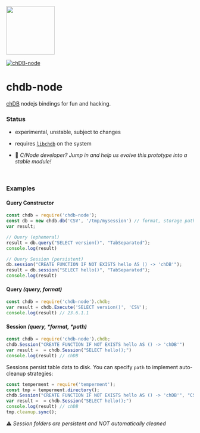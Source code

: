 <a href="https://chdb.fly.dev" target="_blank">
  <img src="https://user-images.githubusercontent.com/1423657/236688026-812c5d02-ddcc-4726-baf8-c7fe804c0046.png" width=130 />
</a>

[![chDB-node](https://github.com/chdb-io/chdb-node/actions/workflows/chdb-node-test.yml/badge.svg)](https://github.com/chdb-io/chdb-node/actions/workflows/chdb-node-test.yml)

# chdb-node
[chDB](https://github.com/auxten/chdb) nodejs bindings for fun and hacking.

### Status

- experimental, unstable, subject to changes
- requires [`libchdb`](https://github.com/metrico/libchdb) on the system

- :wave: _C/Node developer? Jump in and help us evolve this prototype into a stable module!_

<br>

### Examples

#### Query Constructor
```javascript
const chdb = require('chdb-node');
const db = new chdb.db('CSV', '/tmp/mysession') // format, storage path
var result;

// Query (ephemeral)
result = db.query("SELECT version()", "TabSeparated");
console.log(result)

// Query Session (persistent)
db.session("CREATE FUNCTION IF NOT EXISTS hello AS () -> 'chDB'");
result = db.session("SELECT hello()", "TabSeparated");
console.log(result)
```

#### Query _(query, format)_
```javascript
const chdb = require('chdb-node').chdb;
var result = chdb.Execute('SELECT version()', 'CSV');
console.log(result) // 23.6.1.1
```

#### Session _(query, *format, *path)_
```javascript
const chdb = require('chdb-node').chdb;
chdb.Session("CREATE FUNCTION IF NOT EXISTS hello AS () -> 'chDB'")
var result =  = chdb.Session("SELECT hello();")
console.log(result) // chDB
```

Sessions persist table data to disk. You can specify `path` to implement auto-cleanup strategies:
```javascript
const temperment = require('temperment');
const tmp = temperment.directory();
chdb.Session("CREATE FUNCTION IF NOT EXISTS hello AS () -> 'chDB'", "CSV", tmp)
var result =  = chdb.Session("SELECT hello();")
console.log(result) // chDB
tmp.cleanup.sync();
```

⚠️ _Session folders are persistent and NOT automatically cleaned_

<br>


